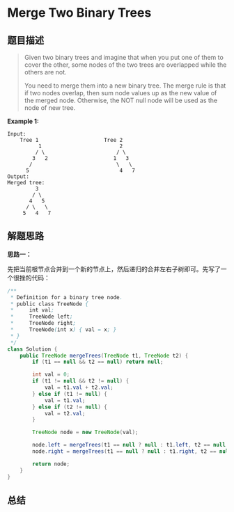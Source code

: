 Merge Two Binary Trees
========

## 题目描述

> Given two binary trees and imagine that when you put one of them to cover the other, some nodes of the two trees are overlapped while the others are not.
> 
> You need to merge them into a new binary tree. The merge rule is that if two nodes overlap, then sum node values up as the new value of the merged node. Otherwise, the NOT null node will be used as the node of new tree.

**Example 1:**

```
Input: 
	Tree 1                     Tree 2                  
          1                         2                             
         / \                       / \                            
        3   2                     1   3                        
       /                           \   \                      
      5                             4   7                  
Output: 
Merged tree:
	     3
	    / \
	   4   5
	  / \   \ 
	 5   4   7
```

## 解题思路

**思路一：**

先把当前根节点合并到一个新的节点上，然后递归的合并左右子树即可。先写了一个很挫的代码：

```java
/**
 * Definition for a binary tree node.
 * public class TreeNode {
 *     int val;
 *     TreeNode left;
 *     TreeNode right;
 *     TreeNode(int x) { val = x; }
 * }
 */
class Solution {
    public TreeNode mergeTrees(TreeNode t1, TreeNode t2) {
        if (t1 == null && t2 == null) return null;

        int val = 0;
        if (t1 != null && t2 != null) {
            val = t1.val + t2.val;
        } else if (t1 != null) {
            val = t1.val;
        } else if (t2 != null) {
            val = t2.val;
        }

        TreeNode node = new TreeNode(val);

        node.left = mergeTrees(t1 == null ? null : t1.left, t2 == null ? null : t2.left);
        node.right = mergeTrees(t1 == null ? null : t1.right, t2 == null ? null : t2.right);

        return node;
    }
}
```

## 总结
